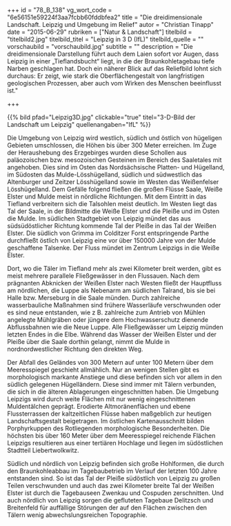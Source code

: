 +++
id = "78_B_138"
vg_wort_code = "6e56151e59224f3aa7fcbb60fddbfea2"
title = "Die dreidimensionale Landschaft. Leipzig und Umgebung im Relief"
autor = "Christian Tinapp"
date = "2015-06-29"
rubriken = ["Natur & Landschaft"]
titelbild = "titelbild2.jpg"
titelbild_titel = "Leipzig in 3 D (IfL)"
titelbild_quelle = ""
vorschaubild = "vorschaubild.jpg"
subtitle = ""
description = "Die dreidimensionale Darstellung führt auch dem Laien sofort vor Augen, dass Leipzig in einer „Tieflandsbucht“ liegt, in die der Braunkohletagebau tiefe Narben geschlagen hat. Doch ein näherer Blick auf das Reliefbild lohnt sich durchaus: Er zeigt, wie stark die Oberflächengestalt von langfristigen geologischen Prozessen, aber auch vom Wirken des Menschen beeinflusst ist."

+++

{{% bild pfad="Leipzig3D.jpg" clickable="true" titel="3-D-Bild der Landschaft um Leipzig" quellenangaben="IfL" %}}

Die Umgebung von Leipzig wird westlich, südlich und östlich von hügeligen Gebieten umschlossen, die Höhen bis über 300 Meter erreichen. Im Zuge der Heraushebung des Erzgebirges wurden diese Schollen aus paläozoischen bzw. mesozoischen Gesteinen im Bereich des Saaletales mit angehoben. Dies sind im Osten das Nordsächsische Platten- und Hügelland, im Südosten das Mulde-Lösshügelland, südlich und südwestlich das Altenburger und Zeitzer Lösshügelland sowie im Westen das Weißenfelser Lösshügelland. Dem Gefälle folgend fließen die großen Flüsse Saale, Weiße Elster und Mulde meist in nördliche Richtungen. Mit dem Eintritt in das Tiefland verbreitern sich die Talsohlen meist deutlich. Im Westen liegt das Tal der Saale, in der Bildmitte die Weiße Elster und die Pleiße und im Osten die Mulde. Im südlichen Stadtgebiet von Leipzig mündet das aus südsüdöstlicher Richtung kommende Tal der Pleiße in das Tal der Weißen Elster. Die südlich von Grimma im Colditzer Forst entspringende Parthe durchfließt östlich von Leipzig eine vor über 150000 Jahre von der Mulde geschaffene Talsenke. Der Fluss mündet im Zentrum Leipzigs in die Weiße Elster. 

Dort, wo die Täler im Tiefland mehr als zwei Kilometer breit werden, gibt es meist mehrere parallele Fließgewässer in den Flussauen. Nach dem prägnanten Abknicken der Weißen Elster nach Westen fließt der Hauptfluss am nördlichen, die Luppe als Nebenarm am südlichen Talrand, bis sie bei Halle bzw. Merseburg in die Saale münden. Durch zahlreiche wasserbauliche Maßnahmen sind frühere Wasserläufe verschwunden oder es sind neue entstanden, wie z B. zahlreiche zum Antrieb von Mühlen angelegte Mühlgräben oder jüngere dem Hochwasserschutz dienende Abflussbahnen wie die Neue Luppe. Alle Fließgewässer um Leipzig münden letzten Endes in die Elbe. Während das Wasser der Weißen Elster und der Pleiße über die Saale dorthin gelangt, nimmt die Mulde in nordnordwestlicher Richtung den direkten Weg.

Der Abfall des Geländes von 300 Metern auf unter 100 Metern über dem Meeresspiegel geschieht allmählich. Nur an wenigen Stellen gibt es morphologisch markante Anstiege und diese befinden sich vor allem in den südlich gelegenen Hügelländern. Diese sind immer mit Tälern verbunden, die sich in die älteren Ablagerungen eingeschnitten haben. Die Umgebung Leipzigs wird durch weite Flächen mit nur wenig eingeschnittenen Muldentälchen geprägt. Erodierte Altmoränenflächen und ebene Flussterrassen der kaltzeitlichen Flüsse haben maßgeblich zur heutigen Landschaftsgestalt beigetragen. Im östlichen Kartenausschnitt bilden Porphyrkuppen des Rotliegenden morphologische Besonderheiten. Die höchsten bis über 160 Meter über dem Meeresspiegel reichende Flächen Leipzigs resultieren aus einer tertiären Hochlage und liegen im südöstlichen Stadtteil Liebertwolkwitz. 

Südlich und nördlich von Leipzig befinden sich große Hohlformen, die durch den Braunkohleabbau im Tagebaubetrieb im Verlauf der letzten 100 Jahre entstanden sind. So ist das Tal der Pleiße südöstlich von Leipzig zu großen Teilen verschwunden und auch das zwei Kilometer breite Tal der Weißen Elster ist durch die Tagebauseen Zwenkau und Cospuden zerschnitten. Und auch nördlich von Leipzig sorgen die gefluteten Tagebaue Delitzsch und Breitenfeld für auffällige Störungen der auf den Flächen zwischen den Tälern wenig abwechslungsreichen Topographie.



